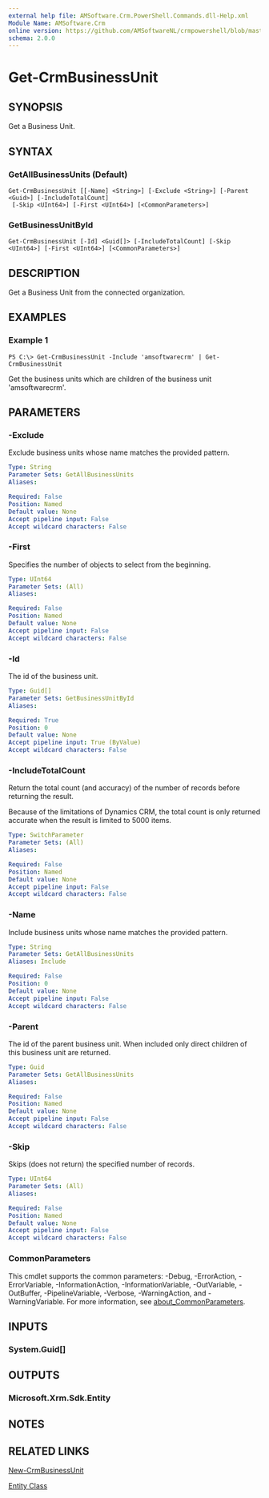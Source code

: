 ```yaml
---
external help file: AMSoftware.Crm.PowerShell.Commands.dll-Help.xml
Module Name: AMSoftware.Crm
online version: https://github.com/AMSoftwareNL/crmpowershell/blob/master/docs/Get-CrmBusinessUnit.md
schema: 2.0.0
---
```


# Get-CrmBusinessUnit

## SYNOPSIS
Get a Business Unit.

## SYNTAX

### GetAllBusinessUnits (Default)
```
Get-CrmBusinessUnit [[-Name] <String>] [-Exclude <String>] [-Parent <Guid>] [-IncludeTotalCount]
 [-Skip <UInt64>] [-First <UInt64>] [<CommonParameters>]
```

### GetBusinessUnitById
```
Get-CrmBusinessUnit [-Id] <Guid[]> [-IncludeTotalCount] [-Skip <UInt64>] [-First <UInt64>] [<CommonParameters>]
```

## DESCRIPTION
Get a Business Unit from the connected organization.

## EXAMPLES

### Example 1
```
PS C:\> Get-CrmBusinessUnit -Include 'amsoftwarecrm' | Get-CrmBusinessUnit
```

Get the business units which are children of the business unit 'amsoftwarecrm'.

## PARAMETERS

### -Exclude
Exclude business units whose name matches the provided pattern.

```yaml
Type: String
Parameter Sets: GetAllBusinessUnits
Aliases:

Required: False
Position: Named
Default value: None
Accept pipeline input: False
Accept wildcard characters: False
```

### -First
Specifies the number of objects to select from the beginning.

```yaml
Type: UInt64
Parameter Sets: (All)
Aliases:

Required: False
Position: Named
Default value: None
Accept pipeline input: False
Accept wildcard characters: False
```

### -Id
The id of the business unit.

```yaml
Type: Guid[]
Parameter Sets: GetBusinessUnitById
Aliases:

Required: True
Position: 0
Default value: None
Accept pipeline input: True (ByValue)
Accept wildcard characters: False
```

### -IncludeTotalCount
Return the total count (and accuracy) of the number of records before returning the result.

Because of the limitations of Dynamics CRM, the total count is only returned accurate when the result is limited to 5000 items.

```yaml
Type: SwitchParameter
Parameter Sets: (All)
Aliases:

Required: False
Position: Named
Default value: None
Accept pipeline input: False
Accept wildcard characters: False
```

### -Name
Include business units whose name matches the provided pattern.

```yaml
Type: String
Parameter Sets: GetAllBusinessUnits
Aliases: Include

Required: False
Position: 0
Default value: None
Accept pipeline input: False
Accept wildcard characters: False
```

### -Parent
The id of the parent business unit. When included only direct children of this business unit are returned.

```yaml
Type: Guid
Parameter Sets: GetAllBusinessUnits
Aliases:

Required: False
Position: Named
Default value: None
Accept pipeline input: False
Accept wildcard characters: False
```

### -Skip
Skips (does not return) the specified number of records.

```yaml
Type: UInt64
Parameter Sets: (All)
Aliases:

Required: False
Position: Named
Default value: None
Accept pipeline input: False
Accept wildcard characters: False
```

### CommonParameters
This cmdlet supports the common parameters: -Debug, -ErrorAction, -ErrorVariable, -InformationAction, -InformationVariable, -OutVariable, -OutBuffer, -PipelineVariable, -Verbose, -WarningAction, and -WarningVariable. For more information, see [about_CommonParameters](http://go.microsoft.com/fwlink/?LinkID=113216).

## INPUTS

### System.Guid[]
## OUTPUTS

### Microsoft.Xrm.Sdk.Entity
## NOTES

## RELATED LINKS

[New-CrmBusinessUnit](New-CrmBusinessUnit.md)

[Entity Class](https://msdn.microsoft.com/library/microsoft.xrm.sdk.entity.aspx)
